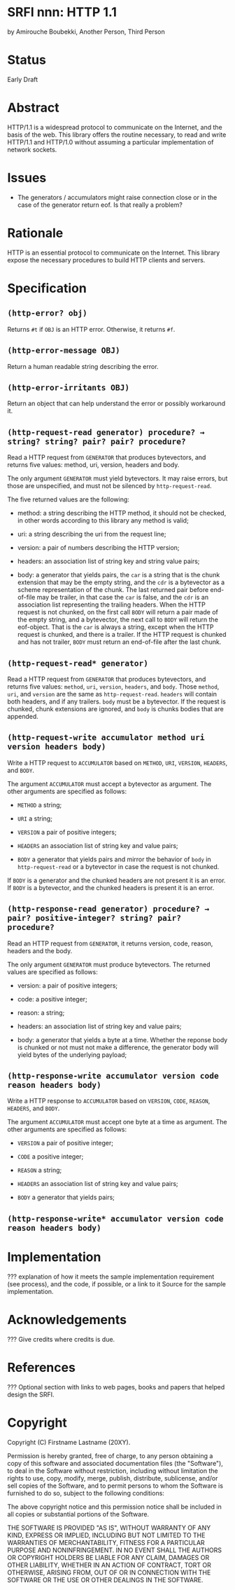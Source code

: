 # SRFI nnn: HTTP 1.1

by Amirouche Boubekki, Another Person, Third Person

# Status

Early Draft

# Abstract

HTTP/1.1 is a widespread protocol to communicate on the Internet, and
the basis of the web.  This library offers the routine necessary, to
read and write HTTP/1.1 and HTTP/1.0 without assuming a particular
implementation of network sockets.

# Issues

- The generators / accumulators might raise connection close or in the
  case of the generator return eof. Is that really a problem?

# Rationale

HTTP is an essential protocol to communicate on the Internet. This
library expose the necessary procedures to build HTTP clients and
servers.

# Specification

## `(http-error? obj)`

Returns `#t` if `OBJ` is an HTTP error. Otherwise, it returns `#f`.

## `(http-error-message OBJ)`

Return a human readable string describing the error.

## `(http-error-irritants OBJ)`

Return an object that can help understand the error or possibly
workaround it.

## `(http-request-read generator) procedure? → string? string? pair? pair? procedure?`

Read a HTTP request from `GENERATOR` that produces bytevectors, and
returns five values: method, uri, version, headers and body.

The only argument `GENERATOR` must yield bytevectors. It may raise
errors, but those are unspecified, and must not be silenced by
`http-request-read`.

The five returned values are the following:

- method: a string describing the HTTP method, it should not be
  checked, in other words according to this library any method
  is valid;

- uri: a string describing the uri from the request line;

- version: a pair of numbers describing the HTTP version;

- headers: an association list of string key and string value pairs;

- body: a generator that yields pairs, the `car` is a string that is
  the chunk extension that may be the empty string, and the `cdr` is a
  bytevector as a scheme representation of the chunk. The last
  returned pair before end-of-file may be trailer, in that case the
  `car` is false, and the `cdr` is an association list representing
  the trailing headers. When the HTTP request is not chunked, on the
  first call `BODY` will return a pair made of the empty string, and a
  bytevector, the next call to `BODY` will return the eof-object. That
  is the `car` is always a string, except when the HTTP request is
  chunked, and there is a trailer. If the HTTP request is chunked and
  has not trailer, `BODY` must return an end-of-file after the last
  chunk.

## `(http-request-read* generator)`

Read a HTTP request from `GENERATOR` that produces bytevectors, and
returns five values: `method`, `uri`, `version`, `headers`, and
`body`. Those `method`, `uri`, and `version` are the same as
`http-request-read`. `headers` will contain both headers, and if any
trailers. `body` must be a bytevector. If the request is chunked,
chunk extensions are ignored, and `body` is chunks bodies that are
appended.

## `(http-request-write accumulator method uri version headers body)`

Write a HTTP request to `ACCUMULATOR` based on `METHOD`, `URI`,
`VERSION`, `HEADERS`, and `BODY`.

The argument `ACCUMULATOR` must accept a bytevector as argument. The
other arguments are specified as follows:

- `METHOD` a string;

- `URI` a string;

- `VERSION` a pair of positive integers;

- `HEADERS` an association list of string key and value pairs;

- `BODY` a generator that yields pairs and mirror the behavior of
  `body` in `http-request-read` or a bytevector in case the request
  is not chunked.

If `BODY` is a generator and the chunked headers are not present it is
an error. If `BODY` is a bytevector, and the chunked headers is
present it is an error.

## `(http-response-read generator) procedure? → pair? positive-integer? string? pair? procedure?`

Read an HTTP request from `GENERATOR`, it returns version, code,
reason, headers and the body.

The only argument `GENERATOR` must produce bytevectors. The
returned values are specified as follows:

- version: a pair of positive integers;

- code: a positive integer;

- reason: a string;

- headers: an association list of string key and value pairs;

- body: a generator that yields a byte at a time. Whether the reponse
  body is chunked or not must not make a difference, the generator
  body will yield bytes of the underlying payload;

## `(http-response-write accumulator version code reason headers body)`

Write a HTTP response to `ACCUMULATOR` based on `VERSION`, `CODE`,
`REASON`, `HEADERS`, and `BODY`.

The argument `ACCUMULATOR` must accept one byte at a time as
argument. The other arguments are specified as follows:

- `VERSION` a pair of positive integer;

- `CODE` a positive integer;

- `REASON` a string;

- `HEADERS` an association list of string key and value pairs;

- `BODY` a generator that yields pairs;

## `(http-response-write* accumulator version code reason headers body)`

# Implementation

??? explanation of how it meets the sample implementation requirement
(see process), and the code, if possible, or a link to it Source for
the sample implementation.

# Acknowledgements

??? Give credits where credits is due.

# References

??? Optional section with links to web pages, books and papers that
helped design the SRFI.

# Copyright

Copyright (C) Firstname Lastname (20XY).

Permission is hereby granted, free of charge, to any person obtaining
a copy of this software and associated documentation files (the
"Software"), to deal in the Software without restriction, including
without limitation the rights to use, copy, modify, merge, publish,
distribute, sublicense, and/or sell copies of the Software, and to
permit persons to whom the Software is furnished to do so, subject to
the following conditions:

The above copyright notice and this permission notice shall be
included in all copies or substantial portions of the Software.

THE SOFTWARE IS PROVIDED "AS IS", WITHOUT WARRANTY OF ANY KIND,
EXPRESS OR IMPLIED, INCLUDING BUT NOT LIMITED TO THE WARRANTIES OF
MERCHANTABILITY, FITNESS FOR A PARTICULAR PURPOSE AND
NONINFRINGEMENT. IN NO EVENT SHALL THE AUTHORS OR COPYRIGHT HOLDERS BE
LIABLE FOR ANY CLAIM, DAMAGES OR OTHER LIABILITY, WHETHER IN AN ACTION
OF CONTRACT, TORT OR OTHERWISE, ARISING FROM, OUT OF OR IN CONNECTION
WITH THE SOFTWARE OR THE USE OR OTHER DEALINGS IN THE SOFTWARE.
